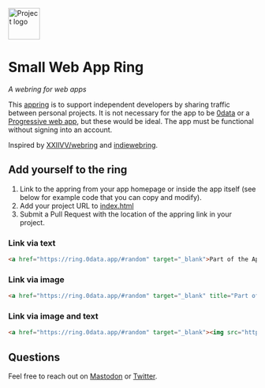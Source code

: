 <a href="https://ring.0data.app"><img alt="Project logo" src="https://rosano.s3.amazonaws.com/public/swar/identity.svg" width="64" /></a>

# Small Web App Ring

_A webring for web apps_

This <a href="https://ring.0data.app">appring</a> is to support independent developers by sharing traffic between personal projects. It is not necessary for the app to be [0data](https://0data.app) or a [Progressive web app](https://en.wikipedia.org/wiki/Progressive_web_application), but these would be ideal. The app must be functional without signing into an account.

Inspired by [XXIIVV/webring](https://github.com/XXIIVV/webring) and [indiewebring](https://indieweb.org/indiewebring).

## Add yourself to the ring

1. Link to the appring from your app homepage or inside the app itself (see below for example code that you can copy and modify).
2. Add your project URL to [index.html](https://github.com/0dataapp/lap/edit/master/index.html)
3. Submit a Pull Request with the location of the appring link in your project.

### Link via text

```html
<a href="https://ring.0data.app/#random" target="_blank">Part of the Appring</a>
```

### Link via image

```html
<a href="https://ring.0data.app/#random" target="_blank" title="Part of the Appring"><img src="https://ring.0data.app/identity.svg" width="24" /></a>
```

### Link via image and text

```html
<a href="https://ring.0data.app/#random" target="_blank"><img src="https://ring.0data.app/identity.svg" width="24" align="left" hspace="4" role="presentation" /> Part of the Appring</a>
```

## Questions

Feel free to reach out on [Mastodon](https://merveilles.town/@rosano) or [Twitter](https://twitter.com/rosano).
